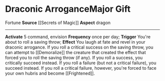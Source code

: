 ﻿---
element: null
id: '76'
item_category: Relics
name: Draconic Arrogance
prerequisite: null
rarity: Common
school: null
source: '[[DATABASE/source/Secrets of Magic|Secrets of Magic]]'
trait:
- '[[DATABASE/trait/Fortune|Fortune]]'
type: Relic Major Gift

---
# Draconic Arrogance<span class="item-type">Major Gift</span>

<span class="item-trait">Fortune</span>
**Source** [[Secrets of Magic]] 
**Aspect** dragon

---
**Activate** <span class="action-icon">5</span> command, envision **Frequency** once per day; **Trigger** You're about to roll a saving throw; **Effect** You laugh at fate and revel in your draconic arrogance. If you roll a critical success on the saving throw, you can attempt to [[Demoralize]] the creature that created the effect that forced you to roll the saving throw (if any). If you roll a success, you critically succeed instead. If you roll a failure (but not a critical failure), you succeed instead. If you roll a critical failure, however, you're forced to face your own hubris and become [[Frightened]].